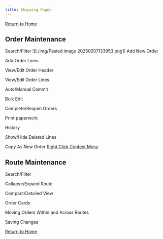 ```yaml
---
title: Shipping Pages
---
```


[Return to Home](./index.html)
## Order Maintenance
Search/Filter
![[./img/Pasted image 20250307133953.png]]
Add New Order 

Add Order Lines

View/Edit Order Header

View/Edit Order Lines

Auto/Manual Commit

Bulk Edit 

Complete/Reopen Orders

Print paperwork

History

Show/Hide Deleted Lines

Copy As New Order
[Right Click Context Menu](./index.html#Right_Click_Context_Menus)
## Route Maintenance
Search/Filter

Collapse/Expand Route

Compact/Detailed View

Order Cards

Moving Orders Within and Across Routes

Saving Changes

[Return to Home](./index.html)